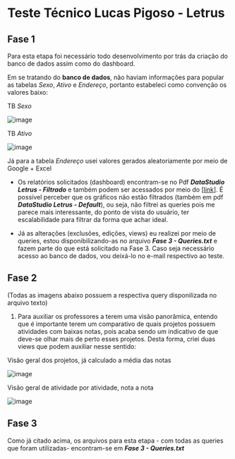 # Teste Técnico Lucas Pigoso - Letrus

## Fase 1

Para esta etapa foi necessário todo desenvolvimento por trás da criação do banco de dados assim como do dashboard.

Em se tratando do **banco de dados**, não haviam informações para popular as tabelas *Sexo*, *Ativo* e *Endereço*, portanto estabeleci como convenção os valores baixo:

TB *Sexo*

![image](https://user-images.githubusercontent.com/33936130/184216010-edbc9337-a4f9-4cf0-bb30-cc3b9c16e9e6.png)

TB *Ativo*

![image](https://user-images.githubusercontent.com/33936130/184216166-ba6dfc8b-59ef-4137-be3a-7eaa5d56b6ef.png)

Já para a tabela *Endereço* usei valores gerados aleatoriamente por meio de Google + Excel

- Os relatórios solicitados (dashboard) encontram-se no Pdf **_DataStudio Letrus - Filtrado_** e também podem ser acessados por meio do [[link](https://datastudio.google.com/reporting/c081106b-eb0e-41fe-bff3-50d77afc4a74)]. É possível perceber que os gráficos não estão filtrados (também em pdf **_DataStudio Letrus - Default_**), ou seja, não filtrei as queries pois me parece mais interessante, do ponto de vista do usuário, ter escalabilidade para filtrar da forma que achar ideal.

- Já as alterações (exclusões, edições, views) eu realizei por meio de queries, estou disponibilizando-as no arquivo **_Fase 3 - Queries.txt_** e fazem parte do que está solicitado na Fase 3. Caso seja necessário acesso ao banco de dados, vou deixá-lo no e-mail respectivo ao teste.


## Fase 2

(Todas as imagens abaixo possuem a respectiva query disponilizada no arquivo texto)

1. Para auxiliar os professores a terem uma visão panorâmica, entendo que é importante terem um comparativo de quais projetos possuem atividades com baixas notas, pois acaba sendo um indicativo de que deve-se olhar mais de perto esses projetos. Desta forma, criei duas views que podem auxiliar nesse sentido:

Visão geral dos projetos, já calculado a média das notas

![image](https://user-images.githubusercontent.com/33936130/184224053-c8878292-d8a6-409a-94aa-da6e6278e800.png)

Visão geral de atividade por atividade, nota a nota

![image](https://user-images.githubusercontent.com/33936130/184224745-c39f72d9-3b48-4d53-9159-c176384afaf3.png)


## Fase 3

Como já citado acima, os arquivos para esta etapa - com todas as queries que foram utilizadas- encontram-se em **_Fase 3 - Queries.txt_**
